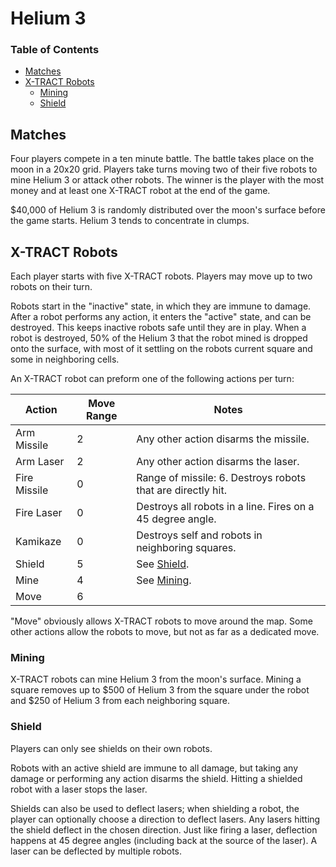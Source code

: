 # Helium 3

### Table of Contents

- [Matches](#matches)
- [X-TRACT Robots](#x-tract-robots)
  - [Mining](#mining)
  - [Shield](#shield)


## Matches

Four players compete in a ten minute battle. The battle takes place on the moon in a 20x20 grid. Players take turns moving two of their five robots to mine Helium 3 or attack other robots. The winner is the player with the most money and at least one X-TRACT robot at the end of the game.

$40,000 of Helium 3 is randomly distributed over the moon's surface before the game starts. Helium 3 tends to concentrate in clumps.


## X-TRACT Robots

Each player starts with five X-TRACT robots.  Players may move up to two robots on their turn.

Robots start in the "inactive" state, in which they are immune to damage. After a robot performs any action, it enters the "active" state, and can be destroyed. This keeps inactive robots safe until they are in play. When a robot is destroyed, 50% of the Helium 3 that the robot mined is dropped onto the surface, with most of it settling on the robots current square and some in neighboring cells.

An X-TRACT robot can preform one of the following actions per turn:

| Action       | Move Range | Notes |
|--------------|------------|-------|
| Arm Missile  | 2          | Any other action disarms the missile. |
| Arm Laser    | 2          | Any other action disarms the laser. |
| Fire Missile | 0          | Range of missile: 6. Destroys robots that are directly hit. |
| Fire Laser   | 0          | Destroys all robots in a line. Fires on a 45 degree angle. |
| Kamikaze     | 0          | Destroys self and robots in neighboring squares. |
| Shield       | 5          | See [Shield](#shield). |
| Mine         | 4          | See [Mining](#mining). |
| Move         | 6          | |

"Move" obviously allows X-TRACT robots to move around the map. Some other actions allow the robots to move, but not as far as a dedicated move.


### Mining

X-TRACT robots can mine Helium 3 from the moon's surface. Mining a square removes up to $500 of Helium 3 from the square under the robot and $250 of Helium 3 from each neighboring square.


### Shield

Players can only see shields on their own robots.

Robots with an active shield are immune to all damage, but taking any damage or performing any action disarms the shield. Hitting a shielded robot with a laser stops the laser.

Shields can also be used to deflect lasers; when shielding a robot, the player can optionally choose a direction to deflect lasers. Any lasers hitting the shield deflect in the chosen direction. Just like firing a laser, deflection happens at 45 degree angles (including back at the source of the laser). A laser can be deflected by multiple robots.
